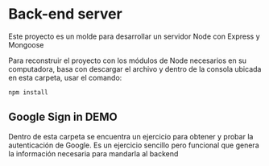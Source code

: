 # Back-end server

Este proyecto es un molde para desarrollar un servidor Node con Express y Mongoose

Para reconstruir el proyecto con los módulos de Node necesarios en su computadora, basa con descargar el archivo y dentro de la consola ubicada en esta carpeta, usar el comando:

```
npm install
```

## Google Sign in DEMO
Dentro de esta carpeta se encuentra un ejercicio para obtener y probar la autenticación de Google.
Es un ejercicio sencillo pero funcional que genera la información necesaria para mandarla al backend